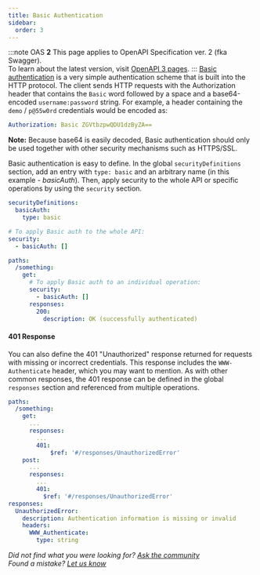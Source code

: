 ```yaml
---
title: Basic Authentication
sidebar:
  order: 3
---
```


:::note
OAS **2** This page applies to OpenAPI Specification ver. 2 (fka Swagger).  
To learn about the latest version, visit [OpenAPI 3 pages](/docs/specification/authentication/basic-authentication/).
:::
[Basic authentication](https://en.wikipedia.org/wiki/Basic_access_authentication) is a very simple authentication scheme that is built into the HTTP protocol. The client sends HTTP requests with the Authorization header that contains the `Basic` word followed by a space and a base64-encoded `username:password` string. For example, a header containing the `demo` / `p@55w0rd` credentials would be encoded as:

```yaml
Authorization: Basic ZGVtbzpwQDU1dzByZA==
```

**Note:** Because base64 is easily decoded, Basic authentication should only be used together with other security mechanisms such as HTTPS/SSL.

Basic authentication is easy to define. In the global `securityDefinitions` section, add an entry with `type: basic` and an arbitrary name (in this example - _basicAuth_). Then, apply security to the whole API or specific operations by using the `security` section.

```yaml
securityDefinitions:
  basicAuth:
    type: basic

# To apply Basic auth to the whole API:
security:
  - basicAuth: []

paths:
  /something:
    get:
      # To apply Basic auth to an individual operation:
      security:
        - basicAuth: []
      responses:
        200:
          description: OK (successfully authenticated)
```

#### 401 Response

You can also define the 401 "Unauthorized" response returned for requests with missing or incorrect credentials. This response includes the `WWW-Authenticate` header, which you may want to mention. As with other common responses, the 401 response can be defined in the global `responses` section and referenced from multiple operations.

```yaml
paths:
  /something:
    get:
      ...
      responses:
        ...
        401:
            $ref: '#/responses/UnauthorizedError'
    post:
      ...
      responses:
        ...
        401:
          $ref: '#/responses/UnauthorizedError'
responses:
  UnauthorizedError:
    description: Authentication information is missing or invalid
    headers:
      WWW_Authenticate:
        type: string
```

_Did not find what you were looking for? [Ask the community](https://community.smartbear.com/t5/Swagger-Open-Source-Tools/bd-p/SwaggerOSTools)  
Found a mistake? [Let us know](https://github.com/swagger-api/swagger.io/issues)_

